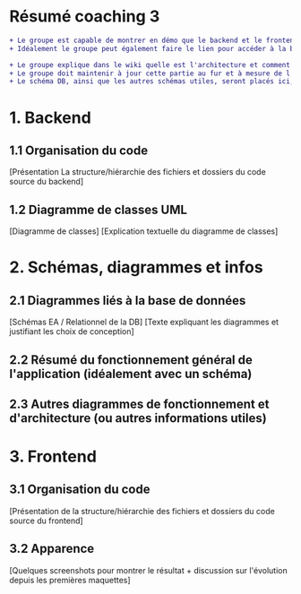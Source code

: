 # Résumé coaching 3 
```diff
+ Le groupe est capable de montrer en démo que le backend et le frontend choisis fonctionnent (du moins les bases).
+ Idéalement le groupe peut également faire le lien pour accéder à la base de données choisie.

+ Le groupe explique dans le wiki quelle est l'architecture et comment le projet est mis en place.
+ Le groupe doit maintenir à jour cette partie au fur et à mesure de l'avancement du projet et des choix effectués, en prévenant lecoach.
+ Le schéma DB, ainsi que les autres schémas utiles, seront placés ici, datés. (Et mis à jour.)
```

# 1. Backend

## 1.1 Organisation du code

[Présentation La structure/hiérarchie des fichiers et dossiers du code source du backend]

## 1.2 Diagramme de classes UML

[Diagramme de classes] 
[Explication textuelle du diagramme de classes]


# 2. Schémas, diagrammes et infos

## 2.1 Diagrammes liés à la base de données

[Schémas EA / Relationnel de la DB]
[Texte expliquant les diagrammes et justifiant les choix de conception]

## 2.2 Résumé du fonctionnement général de l'application (idéalement avec un schéma)

## 2.3 Autres diagrammes de fonctionnement et d'architecture (ou autres informations utiles)

# 3. Frontend

## 3.1 Organisation du code

[Présentation de la structure/hiérarchie des fichiers et dossiers du code source du frontend]

## 3.2 Apparence

[Quelques screenshots pour montrer le résultat + discussion sur l'évolution depuis les premières maquettes]

